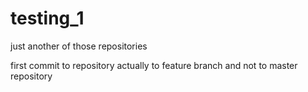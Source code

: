 # testing_1
just another of those repositories

first commit to repository
actually to feature branch and not to master repository
